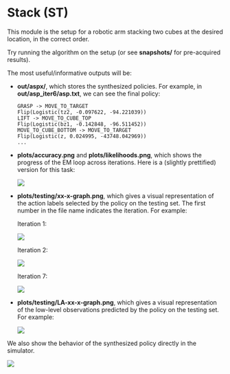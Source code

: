 # Stack (ST)

This module is the setup for a robotic arm stacking two cubes at the desired location, in the correct order.

Try running the algorithm on the setup (or see **snapshots/** for pre-acquired results).

The most useful/informative outputs will be:
- **out/aspx/**, which stores the synthesized policies. For example, in **out/asp_iter6/asp.txt**, we can see the final policy:
    ```
    GRASP -> MOVE_TO_TARGET
    Flip(Logistic(tz2, -0.097622, -94.221039))
    LIFT -> MOVE_TO_CUBE_TOP
    Flip(Logistic(bz1, -0.142848, -96.511452))
    MOVE_TO_CUBE_BOTTOM -> MOVE_TO_TARGET
    Flip(Logistic(z, 0.024995, -43748.042969))
    ...
    ```

- **plots/accuracy.png** and **plots/likelihoods.png**, which shows the progress of the EM loop across iterations. Here is a (slightly prettified) version for this task:

    ![](snapshots/example_snapshot/plots/accuracy-alt.png)

- **plots/testing/xx-x-graph.png**, which gives a visual representation of the action labels selected by the policy on the testing set. The first number in the file name indicates the iteration. For example:

    Iteration 1:

    ![](snapshots/example_snapshot/plots/1-18-graph.png)

    Iteration 2:

    ![](snapshots/example_snapshot/plots/2-18-graph.png)

    Iteration 7:

    ![](snapshots/example_snapshot/plots/7-18-graph.png)
- **plots/testing/LA-xx-x-graph.png**, which gives a visual representation of the low-level observations predicted by the policy on the testing set. For example:

    ![](snapshots/example_snapshot/plots/LA-7-18-graph.png)

We also show the behavior of the synthesized policy directly in the simulator.

![](snapshots/example_snapshot/plunder.gif)